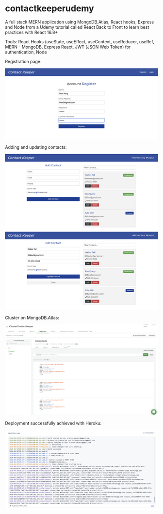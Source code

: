 # contactkeeperudemy

A full stack MERN application using MongoDB.Atlas, React hooks, Express and Node from a Udemy tutorial called React Back to Front to learn best practices with React 16.8+


Tools: React Hooks (useState, useEffect, useContext, useReducer, useRef, MERN - MongoDB, Express React, JWT (JSON Web Token) for authentication, Node

Registration page:

![](assets/registration.png)

Adding and updating contacts:

![](assets/addContact.png)
![](assets/update.png)

Cluster on MongoDB.Atlas:

![](assets/mongo.png)

Deployment successfully achieved with Heroku:

![](assets/Heroku.png)

